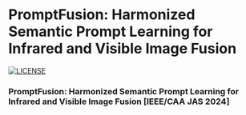 # PromptFusion: Harmonized Semantic Prompt Learning for Infrared and Visible Image Fusion


[![LICENSE](https://img.shields.io/badge/license-MIT-green)](https://github.com/wdhudiekou/UMF-CMGR/blob/main/LICENSE)

### PromptFusion: Harmonized Semantic Prompt Learning for Infrared and Visible Image Fusion [IEEE/CAA JAS 2024]
